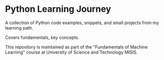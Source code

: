 # Python Learning Journey

A collection of Python code examples, snippets, and small projects from my learning path. 

Covers fundamentals, key concepts.

This repository is maintained as part of the "Fundamentals of Machine Learning" course at University of Science and Technology MISIS.
